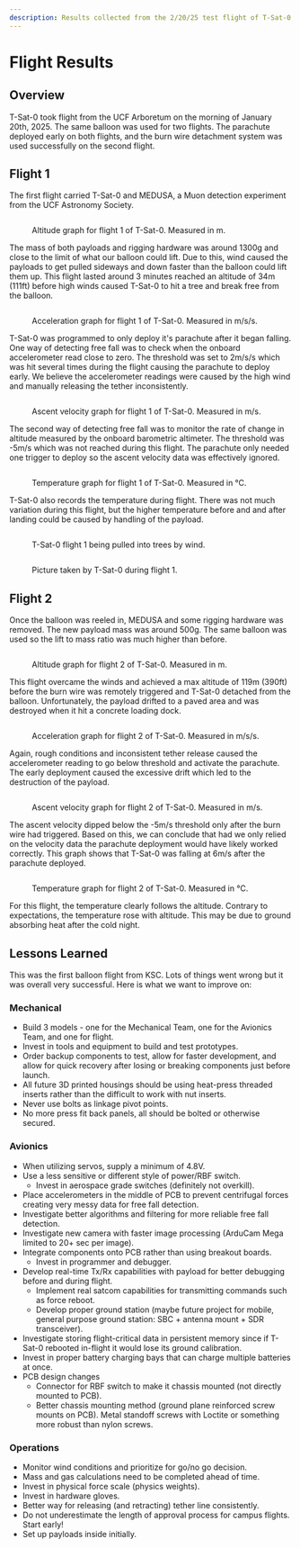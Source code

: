```yaml
---
description: Results collected from the 2/20/25 test flight of T-Sat-0.
---
```


# Flight Results

## Overview

T-Sat-0 took flight from the UCF Arboretum on the morning of January 20th, 2025. The same balloon was used for two flights. The parachute deployed early on both flights, and the burn wire detachment system was used successfully on the second flight.

## Flight 1

The first flight carried T-Sat-0 and MEDUSA, a Muon detection experiment from the UCF Astronomy Society.

<figure><img src="https://lh7-rt.googleusercontent.com/slidesz/AGV_vUd8SLsFXmzLgcJlfuuGiut_mIRI69Z8u4LFxUNOFM3BSQXa5u0qUmCEFopCLExlolKLiJrCVeXmgi7PlnLI0w26DqenlX8qEG2_hldlO8pG6QfwTnsH5-X3GaucxUq_B4VEyNBq=s2048?key=I-AHlkPXxM43iLi55J0ynzKH" alt=""><figcaption><p>Altitude graph for flight 1 of T-Sat-0. Measured in m.</p></figcaption></figure>

The mass of both payloads and rigging hardware was around 1300g and close to the limit of what our balloon could lift. Due to this, wind caused the payloads to get pulled sideways and down faster than the balloon could lift them up. This flight lasted around 3 minutes reached an altitude of 34m (111ft) before high winds caused T-Sat-0 to hit a tree and break free from the balloon.



<figure><img src="https://lh7-rt.googleusercontent.com/slidesz/AGV_vUfNb0jMQcRnjjtMAz7gDn4MbzYz_UFPgLw37708_IEjYeIwTlUpiw0FGN5dz-Dn1_yv8zlzrH-r1kqk2QUjeBjaSdtgQG3X87SREK8hxRL9wWYVrafA279vKZYUVGxjb6FpdVkY=s2048?key=I-AHlkPXxM43iLi55J0ynzKH" alt=""><figcaption><p>Acceleration graph for flight 1 of T-Sat-0. Measured in m/s/s.</p></figcaption></figure>

T-Sat-0 was programmed to only deploy it's parachute after it began falling. One way of detecting free fall was to check when the onboard accelerometer read close to zero. The threshold was set to 2m/s/s which was hit several times during the flight causing the parachute to deploy early. We believe the accelerometer readings were caused by the high wind and manually releasing the tether inconsistently.

<figure><img src="https://lh7-rt.googleusercontent.com/slidesz/AGV_vUc0msyWgboRk517lZpa-NsT2fnDa-_k48Tf58xRrcNQuL__rvSd2cGo7l0iGjzABnPxkZesIBNEHxjHPNSvBGp4vs_iT6sKZtI8eZ9DdwhPgSrlmmQIZFRUav2TBcTLACKYohiMOg=s2048?key=I-AHlkPXxM43iLi55J0ynzKH" alt=""><figcaption><p>Ascent velocity graph for flight 1 of T-Sat-0. Measured in m/s.</p></figcaption></figure>

The second way of detecting free fall was to monitor the rate of change in altitude measured by the onboard barometric altimeter. The threshold was -5m/s which was not reached during this flight. The parachute only needed one trigger to deploy so the ascent velocity data was effectively ignored.

<figure><img src="https://lh7-rt.googleusercontent.com/slidesz/AGV_vUcyIcMFpVRDDoRx1W7fKilEHbK1fjCfqis_ER5RqrP89tJ2x3dz1Hnrl_r74Z0S5yUojL6T3hPUE-d3mBPDUfsvJoBRZL315772pjf5gL2gy8BSUICiZBJyXi0l2ixFfRr0x1O8lA=s2048?key=I-AHlkPXxM43iLi55J0ynzKH" alt=""><figcaption><p>Temperature graph for flight 1 of T-Sat-0. Measured in °C.</p></figcaption></figure>

T-Sat-0 also records the temperature during flight. There was not much variation during this flight, but the higher temperature before and and after landing could be caused by handling of the payload.

<figure><img src="../../../.gitbook/assets/T-Sat-0_flight1.jpg" alt=""><figcaption><p>T-Sat-0 flight 1 being pulled into trees by wind.</p></figcaption></figure>

<figure><img src="../../../.gitbook/assets/T-Sat-0_flight1_cam.jpg" alt=""><figcaption><p>Picture taken by T-Sat-0 during flight 1.</p></figcaption></figure>

## Flight 2

Once the balloon was reeled in, MEDUSA and some rigging hardware was removed. The new payload mass was around 500g. The same balloon was used so the lift to mass ratio was much higher than before.

<figure><img src="https://lh7-rt.googleusercontent.com/slidesz/AGV_vUfWodbMT1JqUxsnQMSQnKS6pk0wzZwGhYrkb7BXYB6T0l3BafTsA3aB1V8wSH0f2J40z9frrEhidOIG54aGIpjhm2l_rwl29LWWUN2McNRu7Zk2eP7lCMh6ncO-TVxT-yVE2GxUGg=s2048?key=I-AHlkPXxM43iLi55J0ynzKH" alt=""><figcaption><p>Altitude graph for flight 2 of T-Sat-0. Measured in m.</p></figcaption></figure>

This flight overcame the winds and achieved a max altitude of 119m (390ft) before the burn wire was remotely triggered and T-Sat-0 detached from the balloon. Unfortunately, the payload drifted to a paved area and was destroyed when it hit a concrete loading dock.

<figure><img src="../../../.gitbook/assets/image (1).png" alt=""><figcaption><p>Acceleration graph for flight 2 of T-Sat-0. Measured in m/s/s.</p></figcaption></figure>

Again, rough conditions and inconsistent tether release caused the accelerometer reading to go below threshold and activate the parachute. The early deployment caused the excessive drift which led to the destruction of the payload.

<figure><img src="../../../.gitbook/assets/image (1) (1).png" alt=""><figcaption><p>Ascent velocity graph for flight 2 of T-Sat-0. Measured in m/s.</p></figcaption></figure>

The ascent velocity dipped below the -5m/s threshold only after the burn wire had triggered. Based on this, we can conclude that had we only relied on the velocity data the parachute deployment would have likely worked correctly. This graph shows that T-Sat-0 was falling at 6m/s after the parachute deployed.

<figure><img src="https://lh7-rt.googleusercontent.com/slidesz/AGV_vUcCfmCGDZV34gKFGpOPy-dcEz11UtFObz8CPsWOx9VuqGB_n3SeFiLjMeLdWV6aFBJz6_yyLISZP029EfFMSLc5Wcu9NIX5c49Et3nO_cJty7Sgvx6hv0LADA1xgs6vE7Lc87DkrQ=s2048?key=I-AHlkPXxM43iLi55J0ynzKH" alt=""><figcaption><p>Temperature graph for flight 2 of T-Sat-0. Measured in °C.</p></figcaption></figure>

For this flight, the temperature clearly follows the altitude. Contrary to expectations, the temperature rose with altitude. This may be due to ground absorbing heat after the cold night.

## Lessons Learned

This was the first balloon flight from KSC. Lots of things went wrong but it was overall very successful. Here is what we want to improve on:

### Mechanical

* Build 3 models - one for the Mechanical Team, one for the Avionics Team, and one for flight.
* Invest in tools and equipment to build and test prototypes.
* Order backup components to test, allow for faster development, and allow for quick recovery after losing or breaking components just before launch.
* All future 3D printed housings should be using heat-press threaded inserts rather than the difficult to work with nut inserts.
* Never use bolts as linkage pivot points.
* No more press fit back panels, all should be bolted or otherwise secured.

### Avionics

* When utilizing servos, supply a minimum of 4.8V.
* Use a less sensitive or different style of power/RBF switch.
  * Invest in aerospace grade switches (definitely not overkill).
* Place accelerometers in the middle of PCB to prevent centrifugal forces creating very messy data for free fall detection.
* Investigate better algorithms and filtering for more reliable free fall detection.
* Investigate new camera with faster image processing (ArduCam Mega limited to 20+ sec per image).
* Integrate components onto PCB rather than using breakout boards.
  * Invest in programmer and debugger.
* Develop real-time Tx/Rx capabilities with payload for better debugging before and during flight.
  * Implement real satcom capabilities for transmitting commands such as force reboot.
  * Develop proper ground station (maybe future project for mobile, general purpose ground station: SBC + antenna mount + SDR transceiver).
* Investigate storing flight-critical data in persistent memory since if T-Sat-0 rebooted in-flight it would lose its ground calibration.
* Invest in proper battery charging bays that can charge multiple batteries at once.
* PCB design changes
  * Connector for RBF switch to make it chassis mounted (not directly mounted to PCB).
  * Better chassis mounting method (ground plane reinforced screw mounts on PCB). Metal standoff screws with Loctite or something more robust than nylon screws.

### Operations

* Monitor wind conditions and prioritize for go/no go decision.
* Mass and gas calculations need to be completed ahead of time.
* Invest in physical force scale (physics weights).
* Invest in hardware gloves.
* Better way for releasing (and retracting) tether line consistently.
* Do not underestimate the length of approval process for campus flights. Start early!
* Set up payloads inside initially.



